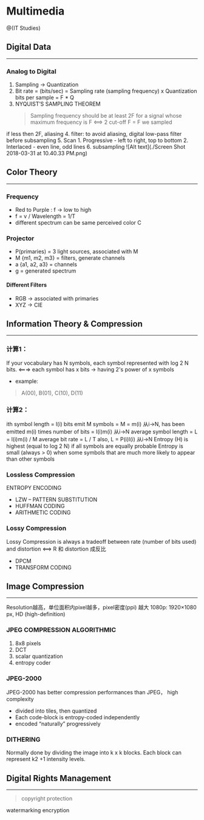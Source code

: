 # Multimedia

@(IT Studies)

## Digital Data
-------------------------------------
### Analog to Digital
1. Sampling -> Quantization
2. Bit rate = (bits/sec) = Sampling rate (sampling frequency) x Quantization bits per sample = F * Q
3. NYQUIST’S SAMPLING THEOREM
    >Sampling frequency should be at least 2F for a signal whose maximum frequency is F
    <==> 2 cut-off F = F we sampled

if less then 2F, aliasing
4. filter: to avoid aliasing, digital low-pass filter before subsampling
5. Scan
    1. Progressive - left to right, top to bottom
    2. Interlaced - even line, odd lines 
6. subsampling
![Alt text](./Screen Shot 2018-03-31 at 10.40.33 PM.png)


## Color  Theory
-------------------------------------
### Frequency
- Red to Purple : f -> low to high
- f = v / Wavelength = 1/T
- different spectrum can be same perceived color C

### Projector
- P(primaries) = 3 light sources, associated with M
- M {m1, m2, m3} = filters, generate channels
- a {a1, a2, a3} = channels
- g = generated spectrum

#### Different Filters
- RGB -> associated with primaries
- XYZ -> CIE


## Information  Theory & Compression
-------------------------------------
### 计算1：
If your vocabulary has N symbols, each symbol represented with log 2 N bits.
<===> each symbol has x bits -> having 2's power of x symbols
- example:
> A(00), B(01), C(10), D(11)

### 计算2：
ith symbol length = l(i) bits
emit M symbols = M = m(i) 从i->N, has been emitted m(i) times
number of bits = l(i)m(i) 从i->N
average symbol length = L = l(i)m(i) / M
average bit rate = L / T
also, 
L = P(i)l(i) 从i->N
Entropy (H) is highest (equal to log 2 N) if all symbols are equally probable
Entropy is small (always > 0) when some symbols that are much more likely to appear than other symbols

### Lossless Compression
ENTROPY ENCODING
- LZW – PATTERN SUBSTITUTION
- HUFFMAN CODING
- ARITHMETIC CODING

### Lossy Compression
Lossy Compression is always a tradeoff between rate (number of bits used) and distortion
<==> R 和 distortion 成反比

- DPCM
- TRANSFORM CODING


## Image Compression
-------------------------------------
Resolution越高，单位面积内pixel越多，pixel密度(ppi) 越大
1080p: 1920×1080 px, HD (high-definition)

### JPEG COMPRESSION ALGORITHMIC
1. 8x8 pixels
2. DCT
3. scalar quantization
4. entropy coder

### JPEG-2000
JPEG-2000 has better compression performances than JPEG， high complexity
- divided into tiles, then quantized
- Each code-block is entropy-coded independently
- encoded “naturally” progressively

### DITHERING
Normally done by dividing the image into k x k blocks. Each block can represent k2 +1 intensity levels.


## Digital Rights Management
------------------------------------
> copyright protection

watermarking
encryption